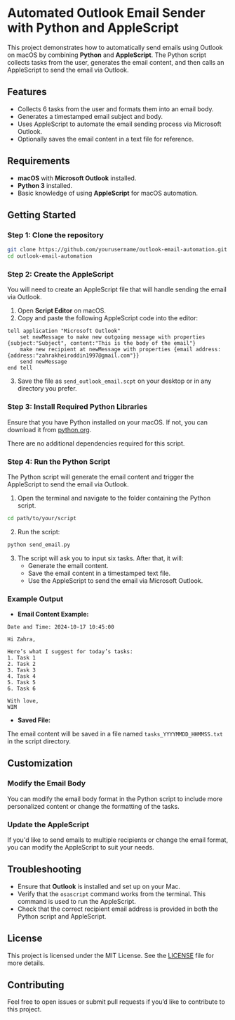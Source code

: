 # Automated Outlook Email Sender with Python and AppleScript

This project demonstrates how to automatically send emails using Outlook on macOS by combining **Python** and **AppleScript**. The Python script collects tasks from the user, generates the email content, and then calls an AppleScript to send the email via Outlook.

## Features

- Collects 6 tasks from the user and formats them into an email body.
- Generates a timestamped email subject and body.
- Uses AppleScript to automate the email sending process via Microsoft Outlook.
- Optionally saves the email content in a text file for reference.

## Requirements

- **macOS** with **Microsoft Outlook** installed.
- **Python 3** installed.
- Basic knowledge of using **AppleScript** for macOS automation.

## Getting Started

### Step 1: Clone the repository

```bash
git clone https://github.com/yourusername/outlook-email-automation.git
cd outlook-email-automation
```

### Step 2: Create the AppleScript

You will need to create an AppleScript file that will handle sending the email via Outlook.

1. Open **Script Editor** on macOS.
2. Copy and paste the following AppleScript code into the editor:

```applescript
tell application "Microsoft Outlook"
    set newMessage to make new outgoing message with properties {subject:"Subject", content:"This is the body of the email"}
    make new recipient at newMessage with properties {email address:{address:"zahrakheiroddin1997@gmail.com"}}
    send newMessage
end tell
```

3. Save the file as `send_outlook_email.scpt` on your desktop or in any directory you prefer.

### Step 3: Install Required Python Libraries

Ensure that you have Python installed on your macOS. If not, you can download it from [python.org](https://www.python.org/).

There are no additional dependencies required for this script.

### Step 4: Run the Python Script

The Python script will generate the email content and trigger the AppleScript to send the email via Outlook.

1. Open the terminal and navigate to the folder containing the Python script.

```bash
cd path/to/your/script
```

2. Run the script:

```bash
python send_email.py
```

3. The script will ask you to input six tasks. After that, it will:
   - Generate the email content.
   - Save the email content in a timestamped text file.
   - Use the AppleScript to send the email via Microsoft Outlook.

### Example Output

- **Email Content Example:**

```
Date and Time: 2024-10-17 10:45:00

Hi Zahra,

Here’s what I suggest for today’s tasks:
1. Task 1
2. Task 2
3. Task 3
4. Task 4
5. Task 5
6. Task 6

With love,
WIM
```

- **Saved File:**

The email content will be saved in a file named `tasks_YYYYMMDD_HHMMSS.txt` in the script directory.

## Customization

### Modify the Email Body

You can modify the email body format in the Python script to include more personalized content or change the formatting of the tasks.

### Update the AppleScript

If you'd like to send emails to multiple recipients or change the email format, you can modify the AppleScript to suit your needs.

## Troubleshooting

- Ensure that **Outlook** is installed and set up on your Mac.
- Verify that the `osascript` command works from the terminal. This command is used to run the AppleScript.
- Check that the correct recipient email address is provided in both the Python script and AppleScript.

## License

This project is licensed under the MIT License. See the [LICENSE](LICENSE) file for more details.

## Contributing

Feel free to open issues or submit pull requests if you’d like to contribute to this project.
